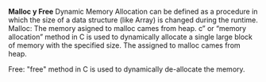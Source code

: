 **Malloc y Free**
Dynamic Memory Allocation can be defined as a procedure in which the size of a data structure (like Array) is changed during the runtime. 
Malloc: The memory asigned to malloc cames from heap.
c” or “memory allocation” method in C is used to dynamically allocate a single large block of memory with the specified size. The assigned to malloc cames from heap.

Free: "free" method in C is used to dynamically de-allocate the memory. 
